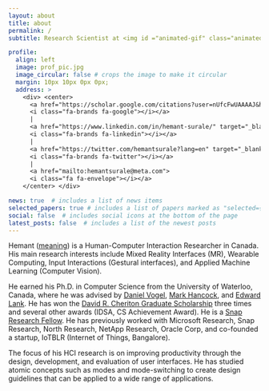 ```yaml
---
layout: about
title: about
permalink: /
subtitle: Research Scientist at <img id ="animated-gif" class="animated-gif" src="./assets/img/logo_meta.gif"> <a href="https://tech.facebook.com/reality-labs/">Reality Labs</a>

profile:
  align: left
  image: prof_pic.jpg
  image_circular: false # crops the image to make it circular 
  margin: 10px 10px 0px 0px;
  address: >
    <div> <center> 
      <a href="https://scholar.google.com/citations?user=nUfcFwUAAAAJ&hl=en&oi=ao" target="_blank" rel="noopener noreferrer">
      <i class="fa-brands fa-google"></i></a> 
      | 
      <a href="https://www.linkedin.com/in/hemant-surale/" target="_blank" rel="noopener noreferrer">
      <i class="fa-brands fa-linkedin"></i></a> 
      |
      <a href="https://twitter.com/hemantsurale?lang=en" target="_blank" rel="noopener noreferrer">
      <i class="fa-brands fa-twitter"></i></a>
      | 
      <a href="mailto:hemantsurale@meta.com">
      <i class="fa fa-envelope"></i></a> 
    </center> </div>

news: true  # includes a list of news items
selected_papers: true # includes a list of papers marked as "selected={true}"
social: false  # includes social icons at the bottom of the page
latest_posts: false  # includes a list of the newest posts
---
```


Hemant ([meaning](https://en.wikipedia.org/wiki/Hemant)) is a Human-Computer Interaction Researcher in Canada. His main research interests include Mixed Reality Interfaces (MR), Wearable Computing, Input Interactions (Gestural interfaces), and Applied Machine Learning (Computer Vision).  

He earned his Ph.D. in Computer Science from the University of Waterloo, Canada, where he was advised by [Daniel Vogel](https://scholar.google.com/citations?user=Yi5nK1EAAAAJ&hl=en), [Mark Hancock](https://scholar.google.com/citations?hl=en&user=PYvcN3cAAAAJ), and [Edward Lank](https://scholar.google.com/citations?user=e7P8IwgAAAAJ&hl=en&oi=ao). He has won the [David R. Cheriton Graduate Scholarship](https://cs.uwaterloo.ca/current-graduate-students/funding-and-awards/david-r-cheriton-graduate-scholarship) three times and several other awards (IDSA, CS Achievement Award). He is a [Snap Research Fellow](https://snapresearchfs.splashthat.com/). He has previously worked with Microsoft Research, Snap Research, North Research, NetApp Research, Oracle Corp, and co-founded a startup, IoTBLR (Internet of Things, Bangalore).

The focus of his HCI research is on improving productivity through the design, development, and evaluation of user interfaces. He has studied atomic concepts such as modes and mode-switching to create design guidelines that can be applied to a wide range of applications.

